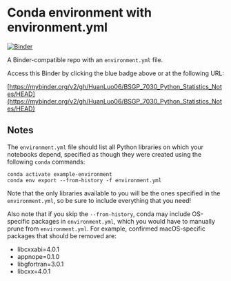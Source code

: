 # Conda environment with environment.yml

[![Binder](http://mybinder.org/badge_logo.svg)](https://mybinder.org/v2/gh/HuanLuo06/BSGP_7030_Python_Statistics_Notes/HEAD)

A Binder-compatible repo with an `environment.yml` file.

Access this Binder by clicking the blue badge above or at the following URL:

[https://mybinder.org/v2/gh/HuanLuo06/BSGP_7030_Python_Statistics_Notes/HEAD](https://mybinder.org/v2/gh/HuanLuo06/BSGP_7030_Python_Statistics_Notes/HEAD)

## Notes
The `environment.yml` file should list all Python libraries on which your notebooks
depend, specified as though they were created using the following `conda` commands:

```
conda activate example-environment
conda env export --from-history -f environment.yml
```

Note that the only libraries available to you will be the ones specified in
the `environment.yml`, so be sure to include everything that you need! 

Also note that if you skip the `--from-history`, conda may include OS-specific
packages in `environment.yml`, which you would have to manually prune from
`environment.yml`.  For example, confirmed macOS-specific packages that should
be removed are:

* libcxxabi=4.0.1
* appnope=0.1.0
* libgfortran=3.0.1
* libcxx=4.0.1
